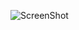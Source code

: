 ![ScreenShot](https://raw.github.com/muskanrani/heremapexample/master/Screenshot_2020-05-16-23-44-11-49)
